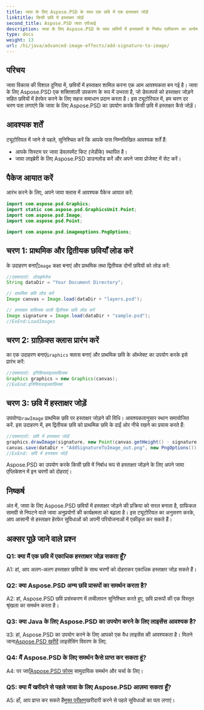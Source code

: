 ```yaml
---
title: जावा के लिए Aspose.PSD के साथ एक छवि में एक हस्ताक्षर जोड़ें
linktitle: किसी छवि में हस्ताक्षर जोड़ें
second_title: Aspose.PSD जावा एपीआई
description: जावा के लिए Aspose.PSD के साथ छवियों में हस्ताक्षरों के निर्बाध एकीकरण का अन्वेषण करें। हमारे चरण-दर-चरण मार्गदर्शिका का पालन करें, आवश्यक पैकेज आयात करें, और अपने जावा एप्लिकेशन की ग्राफिकल क्षमताओं को बढ़ाएं।
type: docs
weight: 13
url: /hi/java/advanced-image-effects/add-signature-to-image/
---
```

## परिचय

जावा विकास की विशाल दुनिया में, छवियों में हस्ताक्षर शामिल करना एक आम आवश्यकता बन गई है। जावा के लिए Aspose.PSD एक शक्तिशाली उपकरण के रूप में उभरता है, जो डेवलपर्स को हस्ताक्षर जोड़ने सहित छवियों में हेरफेर करने के लिए सहज समाधान प्रदान करता है। इस ट्यूटोरियल में, हम चरण दर चरण पता लगाएंगे कि जावा के लिए Aspose.PSD का उपयोग करके किसी छवि में हस्ताक्षर कैसे जोड़ें।

## आवश्यक शर्तें

ट्यूटोरियल में जाने से पहले, सुनिश्चित करें कि आपके पास निम्नलिखित आवश्यक शर्तें हैं:

- आपके सिस्टम पर जावा डेवलपमेंट किट (जेडीके) स्थापित है।
- जावा लाइब्रेरी के लिए Aspose.PSD डाउनलोड करें और अपने जावा प्रोजेक्ट में सेट करें।

## पैकेज आयात करें

आरंभ करने के लिए, अपने जावा क्लास में आवश्यक पैकेज आयात करें:

```java
import com.aspose.psd.Graphics;
import static com.aspose.psd.GraphicsUnit.Point;
import com.aspose.psd.Image;
import com.aspose.psd.Point;

import com.aspose.psd.imageoptions.PngOptions;
```

## चरण 1: प्राथमिक और द्वितीयक छवियाँ लोड करें

 के उदाहरण बनाएँ`Image` कक्षा बनाएं और प्राथमिक तथा द्वितीयक दोनों छवियों को लोड करें:

```java
//एक्सस्टार्ट: लोडइमेजेज
String dataDir = "Your Document Directory";

// प्राथमिक छवि लोड करें
Image canvas = Image.load(dataDir + "layers.psd");

// हस्ताक्षर ग्राफ़िक्स वाली द्वितीयक छवि लोड करें
Image signature = Image.load(dataDir + "sample.psd");
//ExEnd:LoadImages
```

## चरण 2: ग्राफ़िक्स क्लास प्रारंभ करें

 का एक उदाहरण बनाएं`Graphics` क्लास बनाएं और प्राथमिक छवि के ऑब्जेक्ट का उपयोग करके इसे प्रारंभ करें:

```java
//एक्सस्टार्ट: इनिशियलाइज़ग्राफ़िक्स
Graphics graphics = new Graphics(canvas);
//ExEnd:इनिशियलाइज़ग्राफ़िक्स
```

## चरण 3: छवि में हस्ताक्षर जोड़ें

 उपयोग`DrawImage` प्राथमिक छवि पर हस्ताक्षर जोड़ने की विधि। आवश्यकतानुसार स्थान समायोजित करें. इस उदाहरण में, हम द्वितीयक छवि को प्राथमिक छवि के दाईं ओर नीचे रखने का प्रयास करते हैं:

```java
//एक्सस्टार्ट: छवि में हस्ताक्षर जोड़ें
graphics.drawImage(signature, new Point(canvas.getHeight() - signature.getHeight(), canvas.getWidth() - signature.getWidth()));
canvas.save(dataDir + "AddSignatureToImage_out.png", new PngOptions());
//ExEnd: छवि में हस्ताक्षर जोड़ें
```

Aspose.PSD का उपयोग करके किसी छवि में निर्बाध रूप से हस्ताक्षर जोड़ने के लिए अपने जावा एप्लिकेशन में इन चरणों को दोहराएं।

## निष्कर्ष

अंत में, जावा के लिए Aspose.PSD छवियों में हस्ताक्षर जोड़ने की प्रक्रिया को सरल बनाता है, ग्राफिकल सामग्री से निपटने वाले जावा अनुप्रयोगों की कार्यक्षमता को बढ़ाता है। इस ट्यूटोरियल का अनुसरण करके, आप आसानी से हस्ताक्षर हेरफेर सुविधाओं को अपनी परियोजनाओं में एकीकृत कर सकते हैं।

## अक्सर पूछे जाने वाले प्रश्न

### Q1: क्या मैं एक छवि में एकाधिक हस्ताक्षर जोड़ सकता हूँ?

A1: हां, आप अलग-अलग हस्ताक्षर छवियों के साथ चरणों को दोहराकर एकाधिक हस्ताक्षर जोड़ सकते हैं।

### Q2: क्या Aspose.PSD अन्य छवि प्रारूपों का समर्थन करता है?

A2: हां, Aspose.PSD छवि प्रसंस्करण में लचीलापन सुनिश्चित करते हुए, छवि प्रारूपों की एक विस्तृत श्रृंखला का समर्थन करता है।

### Q3: क्या Java के लिए Aspose.PSD का उपयोग करने के लिए लाइसेंस आवश्यक है?

 उ3: हां, Aspose.PSD का उपयोग करने के लिए आपको एक वैध लाइसेंस की आवश्यकता है। मिलने जाना[Aspose.PSD खरीदें](https://purchase.aspose.com/buy) लाइसेंसिंग विवरण के लिए.

### Q4: मैं Aspose.PSD के लिए समर्थन कैसे प्राप्त कर सकता हूं?

 A4: पर जाएँ[Aspose.PSD फोरम](https://forum.aspose.com/c/psd/34) सामुदायिक समर्थन और चर्चा के लिए।

### Q5: क्या मैं खरीदने से पहले जावा के लिए Aspose.PSD आज़मा सकता हूँ?

 A5: हाँ, आप प्राप्त कर सकते हैं[मुफ्त परीक्षण](https://releases.aspose.com/)खरीदारी करने से पहले सुविधाओं का पता लगाएं।
